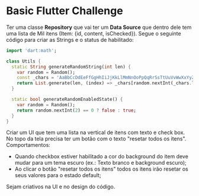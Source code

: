 # Basic Flutter Challenge

Ter uma classe **Repository** que vai ter um **Data Source** que dentro dele tem uma lista de Mil itens (Item: {id, content, isChecked}). Segue o seguinte código para criar as Strings e o status de habilitado:

```dart
import 'dart:math';

class Utils {
  static String generateRandomString(int len) {
    var random = Random();
    const _chars = 'AaBbCcDdEeFfGgHhIiJjKkLlMmNnOoPpQqRrSsTtUuVvWwXxYyZz1234567890';
    return List.generate(len, (index) => _chars[random.nextInt(_chars.length)]).join(); 
  }

  static bool generateRandomEnabledState() {
    var random = Random();
    return random.nextInt(2) == 0 ? false : true;
  }
}
```

Criar um UI que tem uma lista na vertical de itens com texto e check box. No topo da tela precisa ter um botão com o texto "resetar todos os itens".
Comportamentos:

 - Quando checkbox estiver habilitado a cor do background do item deve mudar para um tema escuro (ex.: Texto branco e background escuro);
 - Ao clicar o botão "resetar todos os itens" todos os itens irão resetar os seus valores para o estado default;

Sejam criativos na UI e no design do código.


